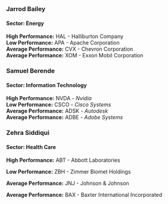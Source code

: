### Jarrod Bailey
#### Sector: Energy
**High Performance:** HAL - Halliburton Company  
**Low Performance:** APA - Apache Corporation  
**Average Performance:** CVX - Chevron Corporation  
**Average Performance:** XOM - Exxon Mobil Corporation  

### Samuel Berende
#### Sector: Information Technology	
**High Performance:** NVDA - _Nvidia_   
**Low Performance:** CSCO - _Cisco Systems_  
**Average Performance:** ADSK - _Autodesk_  
**Average Performance:** ADBE - _Adobe Systems_  

### Zehra Siddiqui
#### Sector: Health Care
**High Performance:** ABT - Abbott Laboratories

**Low Performance:** ZBH - Zimmer Biomet Holdings 

**Average Performance:** JNJ - Johnson & Johnson

**Average Performance:** BAX - Baxter International Incorporated
